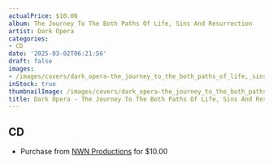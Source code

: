 ```yaml
---
actualPrice: $10.00
album: The Journey To The Both Paths Of Life, Sins And Resurrection
artist: Dark Opera
categories:
- CD
date: '2025-03-02T06:21:56'
draft: false
images:
- /images/covers/dark_opera-the_journey_to_the_both_paths_of_life,_sins_and_resurrection.jpg
inStock: true
thumbnailImage: /images/covers/dark_opera-the_journey_to_the_both_paths_of_life,_sins_and_resurrection-thumb.jpg
title: Dark Opera - The Journey To The Both Paths Of Life, Sins And Resurrection
---
```


## CD
* Purchase from [NWN Productions](http://shop.nwnprod.com/index.php?route=product/product&path=93&product_id=13856&sort=pd.name&order=ASC) for $10.00
